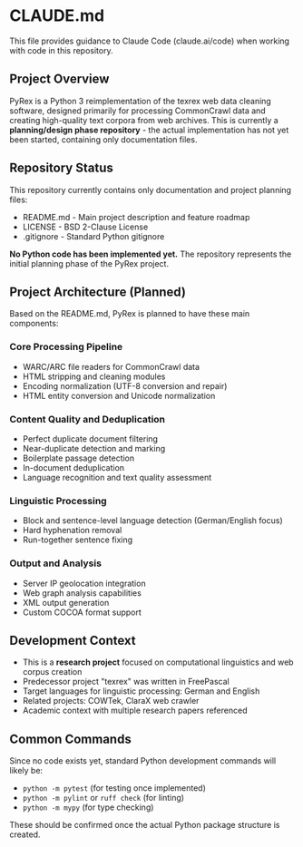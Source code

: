 # CLAUDE.md

This file provides guidance to Claude Code (claude.ai/code) when working with code in this repository.

## Project Overview

PyRex is a Python 3 reimplementation of the texrex web data cleaning software, designed primarily for processing CommonCrawl data and creating high-quality text corpora from web archives. This is currently a **planning/design phase repository** - the actual implementation has not yet been started, containing only documentation files.

## Repository Status

This repository currently contains only documentation and project planning files:
- README.md - Main project description and feature roadmap
- LICENSE - BSD 2-Clause License
- .gitignore - Standard Python gitignore

**No Python code has been implemented yet.** The repository represents the initial planning phase of the PyRex project.

## Project Architecture (Planned)

Based on the README.md, PyRex is planned to have these main components:

### Core Processing Pipeline
- WARC/ARC file readers for CommonCrawl data
- HTML stripping and cleaning modules
- Encoding normalization (UTF-8 conversion and repair)
- HTML entity conversion and Unicode normalization

### Content Quality and Deduplication
- Perfect duplicate document filtering
- Near-duplicate detection and marking
- Boilerplate passage detection
- In-document deduplication
- Language recognition and text quality assessment

### Linguistic Processing
- Block and sentence-level language detection (German/English focus)
- Hard hyphenation removal
- Run-together sentence fixing

### Output and Analysis
- Server IP geolocation integration
- Web graph analysis capabilities
- XML output generation
- Custom COCOA format support

## Development Context

- This is a **research project** focused on computational linguistics and web corpus creation
- Predecessor project "texrex" was written in FreePascal
- Target languages for linguistic processing: German and English
- Related projects: COWTek, ClaraX web crawler
- Academic context with multiple research papers referenced

## Common Commands

Since no code exists yet, standard Python development commands will likely be:
- `python -m pytest` (for testing once implemented)
- `python -m pylint` or `ruff check` (for linting)
- `python -m mypy` (for type checking)

These should be confirmed once the actual Python package structure is created.